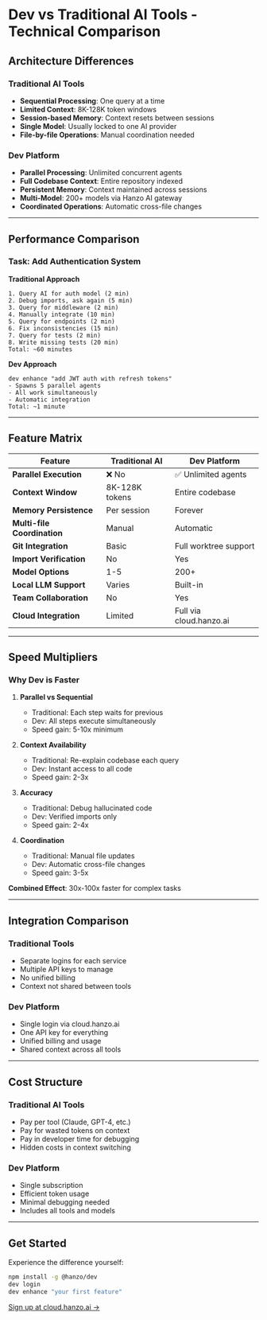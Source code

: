 # Dev vs Traditional AI Tools - Technical Comparison

## Architecture Differences

### Traditional AI Tools
- **Sequential Processing**: One query at a time
- **Limited Context**: 8K-128K token windows
- **Session-based Memory**: Context resets between sessions
- **Single Model**: Usually locked to one AI provider
- **File-by-file Operations**: Manual coordination needed

### Dev Platform
- **Parallel Processing**: Unlimited concurrent agents
- **Full Codebase Context**: Entire repository indexed
- **Persistent Memory**: Context maintained across sessions
- **Multi-Model**: 200+ models via Hanzo AI gateway
- **Coordinated Operations**: Automatic cross-file changes

---

## Performance Comparison

### Task: Add Authentication System

**Traditional Approach**
```
1. Query AI for auth model (2 min)
2. Debug imports, ask again (5 min)
3. Query for middleware (2 min)
4. Manually integrate (10 min)
5. Query for endpoints (2 min)
6. Fix inconsistencies (15 min)
7. Query for tests (2 min)
8. Write missing tests (20 min)
Total: ~60 minutes
```

**Dev Approach**
```
dev enhance "add JWT auth with refresh tokens"
- Spawns 5 parallel agents
- All work simultaneously
- Automatic integration
Total: ~1 minute
```

---

## Feature Matrix

| Feature | Traditional AI | Dev Platform |
|---------|---------------|--------------|
| **Parallel Execution** | ❌ No | ✅ Unlimited agents |
| **Context Window** | 8K-128K tokens | Entire codebase |
| **Memory Persistence** | Per session | Forever |
| **Multi-file Coordination** | Manual | Automatic |
| **Git Integration** | Basic | Full worktree support |
| **Import Verification** | No | Yes |
| **Model Options** | 1-5 | 200+ |
| **Local LLM Support** | Varies | Built-in |
| **Team Collaboration** | No | Yes |
| **Cloud Integration** | Limited | Full via cloud.hanzo.ai |

---

## Speed Multipliers

### Why Dev is Faster

1. **Parallel vs Sequential**
   - Traditional: Each step waits for previous
   - Dev: All steps execute simultaneously
   - Speed gain: 5-10x minimum

2. **Context Availability**
   - Traditional: Re-explain codebase each query
   - Dev: Instant access to all code
   - Speed gain: 2-3x

3. **Accuracy**
   - Traditional: Debug hallucinated code
   - Dev: Verified imports only
   - Speed gain: 2-4x

4. **Coordination**
   - Traditional: Manual file updates
   - Dev: Automatic cross-file changes
   - Speed gain: 3-5x

**Combined Effect**: 30x-100x faster for complex tasks

---

## Integration Comparison

### Traditional Tools
- Separate logins for each service
- Multiple API keys to manage
- No unified billing
- Context not shared between tools

### Dev Platform
- Single login via cloud.hanzo.ai
- One API key for everything
- Unified billing and usage
- Shared context across all tools

---

## Cost Structure

### Traditional AI Tools
- Pay per tool (Claude, GPT-4, etc.)
- Pay for wasted tokens on context
- Pay in developer time for debugging
- Hidden costs in context switching

### Dev Platform
- Single subscription
- Efficient token usage
- Minimal debugging needed
- Includes all tools and models

---

## Get Started

Experience the difference yourself:

```bash
npm install -g @hanzo/dev
dev login
dev enhance "your first feature"
```

[Sign up at cloud.hanzo.ai →](https://cloud.hanzo.ai/signup?product=dev)